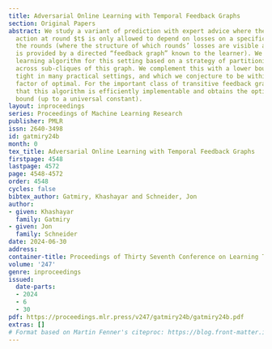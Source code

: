 ```yaml
---
title: Adversarial Online Learning with Temporal Feedback Graphs
section: Original Papers
abstract: We study a variant of prediction with expert advice where the learner’s
  action at round $t$ is only allowed to depend on losses on a specific subset of
  the rounds (where the structure of which rounds’ losses are visible at time $t$
  is provided by a directed “feedback graph” known to the learner). We present a novel
  learning algorithm for this setting based on a strategy of partitioning the losses
  across sub-cliques of this graph. We complement this with a lower bound that is
  tight in many practical settings, and which we conjecture to be within a constant
  factor of optimal. For the important class of transitive feedback graphs, we prove
  that this algorithm is efficiently implementable and obtains the optimal regret
  bound (up to a universal constant).
layout: inproceedings
series: Proceedings of Machine Learning Research
publisher: PMLR
issn: 2640-3498
id: gatmiry24b
month: 0
tex_title: Adversarial Online Learning with Temporal Feedback Graphs
firstpage: 4548
lastpage: 4572
page: 4548-4572
order: 4548
cycles: false
bibtex_author: Gatmiry, Khashayar and Schneider, Jon
author:
- given: Khashayar
  family: Gatmiry
- given: Jon
  family: Schneider
date: 2024-06-30
address:
container-title: Proceedings of Thirty Seventh Conference on Learning Theory
volume: '247'
genre: inproceedings
issued:
  date-parts:
  - 2024
  - 6
  - 30
pdf: https://proceedings.mlr.press/v247/gatmiry24b/gatmiry24b.pdf
extras: []
# Format based on Martin Fenner's citeproc: https://blog.front-matter.io/posts/citeproc-yaml-for-bibliographies/
---
```

